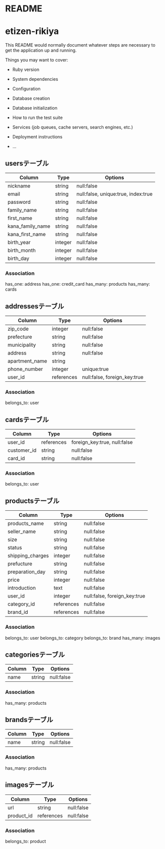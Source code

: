 # README
# etizen-rikiya
This README would normally document whatever steps are necessary to get the
application up and running.

Things you may want to cover:

* Ruby version

* System dependencies

* Configuration

* Database creation

* Database initialization

* How to run the test suite

* Services (job queues, cache servers, search engines, etc.)

* Deployment instructions

* ...


<!-- ユーザー新規登録・ログインのテーブル -->
## usersテーブル  

|Column|Type|Options|
|------|----|-------|
|nickname|string|null:false|
|email|string|null:false, unique:true, index:true|
|password|string|null:false|
|family_name|string|null:false|
|first_name|string|null:false|
|kana_family_name|string|null:false|
|kana_first_name|string|null:false|
|birth_year|integer|null:false|
|birth_month|integer|null:false|
|birth_day|integer|null:false|

### Association
has_one: address
has_one: credit_card
has_many: products
has_many: cards


<!--住所のテーブル-->
## addressesテーブル  

|Column|Type|Options|
|------|----|-------|
|zip_code|integer|null:false|
|prefecture|string|null:false|
|municipality|string|null:false|
|address|string|null:false|
|apartment_name|string||
|phone_number|integer|unique:true|
|user_id|references|null:false, foreign_key:true|

### Association
belongs_to: user


<!-- クレジットカードのテーブル -->
## cardsテーブル

|Column|Type|Options|
|------|----|-------|
|user_id|references|foreign_key:true, null:false|
|customer_id|string|null:false|  <!--顧客情報-->
|card_id|string|null:false|  <!--カード情報-->

### Association
belongs_to: user


<!-- 商品のテーブル -->
## productsテーブル

|Column|Type|Options|
|------|----|-------|
|products_name|string|null:false|
|seller_name|string|null:false|
|size|string|null:false|
|status|string|null:false|
|shipping_charges|integer|null:false|
|prefucture|string|null:false|
|preparation_day|string|null:false|
|price|integer|null:false|
|introduction|text|null:false|
|user_id|integer|null:false, foreign_key:true|
|category_id|references|null:false|
|brand_id|references|null:false|

### Association
belongs_to: user
belongs_to: category
belongs_to: brand
has_many: images


<!-- カテゴリのテーブル -->
## categoriesテーブル

|Column|Type|Options|
|------|----|-------|
|name|string|null:false|

### Association
has_many: products


<!-- ブランドのテーブル -->
## brandsテーブル

|Column|Type|Options|
|------|----|-------|
|name|string|null:false|

### Association
has_many: products


<!-- 画像のテーブル -->
## imagesテーブル

|Column|Type|Options|
|------|----|-------|
|url|string|null:false|
|product_id|references|null:false|

### Association
belongs_to: product








